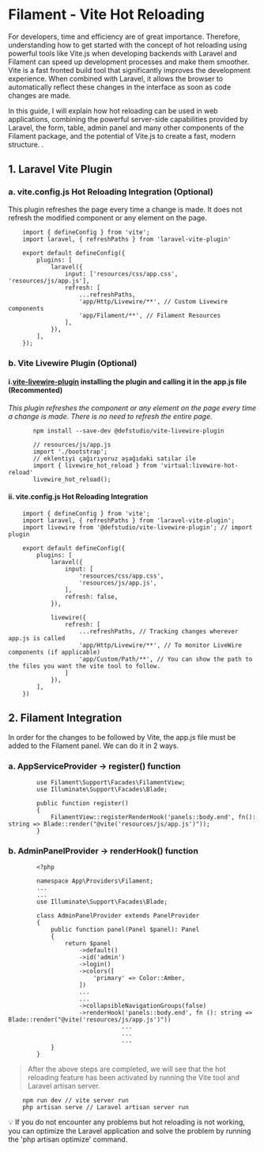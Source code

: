 # Filament - Vite Hot Reloading

For developers, time and efficiency are of great importance. Therefore, understanding how to get started with the concept of hot reloading using powerful tools like Vite.js when developing backends with Laravel and Filament can speed up development processes and make them smoother. Vite is a fast fronted build tool that significantly improves the development experience. When combined with Laravel, it allows the browser to automatically reflect these changes in the interface as soon as code changes are made.

In this guide, I will explain how hot reloading can be used in web applications, combining the powerful server-side capabilities provided by Laravel, the form, table, admin panel and many other components of the Filament package, and the potential of Vite.js to create a fast, modern structure. .

## 1. Laravel Vite Plugin

### a. vite.config.js Hot Reloading Integration (Optional) 

This plugin refreshes the page every time a change is made. It does not refresh the modified component or any element on the page.


        import { defineConfig } from 'vite';
        import laravel, { refreshPaths } from 'laravel-vite-plugin'
        
        export default defineConfig({
            plugins: [
                laravel({
                    input: ['resources/css/app.css', 'resources/js/app.js'],
                    refresh: [
                        ...refreshPaths,
                        'app/Http/Livewire/**', // Custom Livewire components
                        'app/Filament/**', // Filament Resources
                    ],
                }),
            ],
        });
        
### b. Vite Livewire Plugin (Optional)

#### i.[vite-livewire-plugin](https://github.com/defstudio/vite-livewire-plugin) installing the plugin and calling it in the app.js file (Recommented)
        
*This plugin refreshes the component or any element on the page every time a change is made. There is no need to refresh the entire page.*

           npm install --save-dev @defstudio/vite-livewire-plugin

           // resources/js/app.js
           import './bootstrap';
           // eklentiyi çağırıyoruz aşağıdaki satılar ile
           import { livewire_hot_reload } from 'virtual:livewire-hot-reload'
           livewire_hot_reload();
        
#### ii. vite.config.js Hot Reloading Integration
        
        import { defineConfig } from 'vite';
        import laravel, { refreshPaths } from 'laravel-vite-plugin';
        import livewire from '@defstudio/vite-livewire-plugin'; // import plugin
        
        export default defineConfig({
            plugins: [
                laravel({
                    input: [
                        'resources/css/app.css',
                        'resources/js/app.js',
                    ],
                    refresh: false,
                }),
        
                livewire({
                    refresh: [
                        ...refreshPaths, // Tracking changes wherever app.js is called
                        'app/Http/Livewire/**', // To monitor LiveWire components (if applicable)
                        'app/Custom/Path/**', // You can show the path to the files you want the vite tool to follow.
                    ]
                }),
            ],
        })
        
## 2. Filament Integration

In order for the changes to be followed by Vite, the app.js file must be added to the Filament panel. We can do it in 2 ways.
   
### a. AppServiceProvider → register() function
            
            use Filament\Support\Facades\FilamentView;
            use Illuminate\Support\Facades\Blade;
            
            public function register()
            {
                FilamentView::registerRenderHook('panels::body.end', fn(): string => Blade::render("@vite('resources/js/app.js')"));
            }
            
### b. AdminPanelProvider → renderHook() function
            
            <?php
            
            namespace App\Providers\Filament;
            ...
            ...
            use Illuminate\Support\Facades\Blade;
            
            class AdminPanelProvider extends PanelProvider
            {
                public function panel(Panel $panel): Panel
                {
                    return $panel
                        ->default()
                        ->id('admin')
                        ->login()
                        ->colors([
                            'primary' => Color::Amber,
                        ])
                        ...
                        ...
                        ->collapsibleNavigationGroups(false)
                        ->renderHook('panels::body.end', fn (): string => Blade::render("@vite('resources/js/app.js')"))
            						...
            						...
            						...
                }
            }

> After the above steps are completed, we will see that the hot reloading feature has been activated by running the Vite tool and Laravel artisan server.

        npm run dev // vite server run
        php artisan serve // Laravel artisan server run

<aside>
💡 If you do not encounter any problems but hot reloading is not working, you can optimize the Laravel application and solve the problem by running the 'php artisan optimize' command.
</aside>

